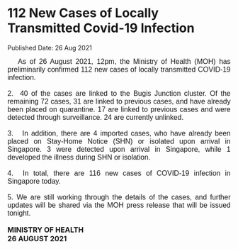 <html>
    <meta http-equiv="Content-Type" content="text/html; charset=utf-8"/>
    <meta charset="utf-8"/>
    <title>112 New Cases of Locally Transmitted  Covid-19 Infection </title>
    <body><h1>112 New Cases of Locally Transmitted  Covid-19 Infection </h1>
    <p>Published Date: 26 Aug 2021</p> <p style="text-align: justify;"><span style="font-family: Arial; font-size: 16px;">&nbsp; &nbsp;As of 26 August 2021, 12pm,&nbsp;</span><span style="font-family: Arial; font-size: 16px;">the Ministry of Health (MOH) has preliminarily confirmed 112 new&nbsp;</span><span style="font-family: Arial; font-size: 16px;">cases of locally transmitted COVID-19 infection.&nbsp;<br><br>2. &nbsp;</span><span style="font-family: Arial; font-size: 16px; text-align: left;">40 of the cases are linked to the Bugis Junction cluster. Of the remaining 72 cases, 31 are&nbsp;</span><span class="bumpedfont15" style="font-family: Arial; font-size: 16px; text-align: left;">linked to previous cases, and have already been placed on quarantine. 17 are linked to previous cases and were detected through surveillance. 24 are currently unlinked.<br><br>3. &nbsp; </span><span style="text-align: left; font-family: Arial; font-size: 16px;">In addition, there are 4 imported cases, who have already been placed on Stay-Home Notice (SHN) or isolated&nbsp;</span><span style="text-align: left; font-family: Arial; font-size: 16px;">upon arrival in Singapore. 3 were detected upon arrival in Singapore, while 1 developed the illness during SHN or isolation</span><span style="text-align: left; font-family: Arial; font-size: 16px;">.&nbsp;<br><br>4. &nbsp;</span><span style="font-family: Arial; font-size: 16px; text-align: left;">In total, there are 116 new cases of COVID-19 infection in Singapore today.<br><br>5. </span><span style="font-family: Arial; font-size: 16px; text-align: left;">We are still working through the details of the cases, and further updates will be shared via the MOH press release that will be issued tonight.&nbsp;<br><br></span><span style="font-size: 16px; text-align: left;"></span><strong style="font-size: 16px; text-align: left;">MINISTRY OF HEALTH<br></strong><strong style="font-size: 16px; text-align: left;">26 AUGUST 2021</strong></p><p><span style="font-size: 16px;"></span></p><p>&nbsp;</p><p style="text-align: justify;"><span style="font-family: Arial; font-size: 16px; text-align: left;"><div></div><br></span></p></body>
</html>